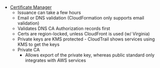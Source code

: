 * [Certificate Manager](https://aws.amazon.com/certificate-manager/faqs/)
    + Issuance can take a few hours
    + Email or DNS validation (CloudFormation only supports email validation)
    + Validates DNS CA Authorization records first
    + Certs are region-locked, unless CloudFront is used (w/ Virginia)
    + Private keys are KMS protected - CloudTrail shows services using KMS to get the keys
    * Private CA
        + Allows export of the private key, whereas public standard only integrates with AWS services

